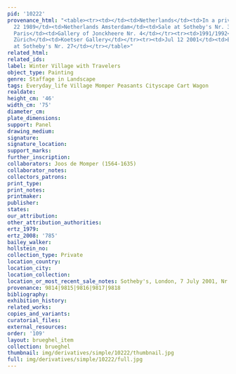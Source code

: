 ```yaml
---
pid: '10222'
provenance_html: "<table><tr><td></td><td>Netherlands</td><td>In a private collection</td></tr><tr><td>Nov
  22 1989</td><td>Netherlands Amsterdam</td><td>Sale at Sotheby's Nr. 38</td></tr><tr><td>1991</td><td>France
  Paris</td><td>Gallery of Jonckheere Nr. 4</td></tr><tr><td>1991/1992</td><td>Switzerland
  Zürich</td><td>Koetser Gallery</td></tr><tr><td>Jul 12 2001</td><td>England London</td><td>Sale
  at Sotheby's Nr. 27</td></tr></table>"
related_html: 
related_ids: 
label: Winter Village with Travelers
object_type: Painting
genre: Staffage in Landscape
tags: Everyday_life Village Momper Peasants Cityscape Cart Wagon
realdate: 
height_cm: '46'
width_cm: '75'
diameter_cm: 
plate_dimensions: 
support: Panel
drawing_medium: 
signature: 
signature_location: 
support_marks: 
further_inscription: 
collaborators: Joos de Momper (1564-1635)
collaborator_notes: 
collectors_patrons: 
print_type: 
print_notes: 
printmaker: 
publisher: 
states: 
our_attribution: 
other_attribution_authorities: 
ertz_1979: 
ertz_2008: '785'
bailey_walker: 
hollstein_no: 
collection_type: Private
location_country: 
location_city: 
location_collection: 
location_or_most_recent_sale_notes: Sotheby's, London, 7 July 2001, Nr. 27
provenance: 9814|9815|9816|9817|9818
bibliography: 
exhibition_history: 
related_works: 
copies_and_variants: 
curatorial_files: 
external_resources: 
order: '109'
layout: brueghel_item
collection: brueghel
thumbnail: img/derivatives/simple/10222/thumbnail.jpg
full: img/derivatives/simple/10222/full.jpg
---
```

